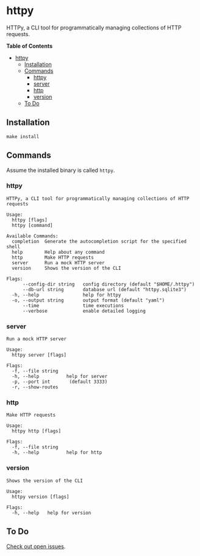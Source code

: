 # httpy
HTTPy, a CLI tool for programmatically managing collections of HTTP requests.

**Table of Contents**
- [httpy](#httpy)
  - [Installation](#installation)
  - [Commands](#commands)
    - [httpy](#httpy)
    - [server](#server)
    - [http](#http)
    - [version](#version)
  - [To Do](#to-do)

## Installation
```
make install
```

## Commands
Assume the installed binary is called `httpy`.

### httpy
```
HTTPy, a CLI tool for programmatically managing collections of HTTP requests

Usage:
  httpy [flags]
  httpy [command]

Available Commands:
  completion  Generate the autocompletion script for the specified shell
  help        Help about any command
  http        Make HTTP requests
  server      Run a mock HTTP server
  version     Shows the version of the CLI

Flags:
      --config-dir string   config directory (default "$HOME/.httpy")
      --db-url string       database url (default "httpy.sqlite3")
  -h, --help                help for httpy
  -o, --output string       output format (default "yaml")
      --time                time executions
      --verbose             enable detailed logging
```

### server
```
Run a mock HTTP server

Usage:
  httpy server [flags]

Flags:
  -f, --file string
  -h, --help          help for server
  -p, --port int       (default 3333)
  -r, --show-routes
```

### http
```
Make HTTP requests

Usage:
  httpy http [flags]

Flags:
  -f, --file string
  -h, --help          help for http
```

### version
```
Shows the version of the CLI

Usage:
  httpy version [flags]

Flags:
  -h, --help   help for version
```

## To Do
[Check out open issues](https://github.com/oleoneto/httpy/issues).
